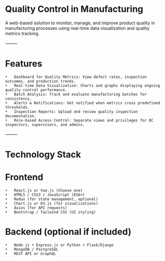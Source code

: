 # Quality Control in Manufacturing

A web-based solution to monitor, manage, and improve product quality in manufacturing processes using real-time data visualization and quality metrics tracking.

⸻

# Features
	•	Dashboard for Quality Metrics: View defect rates, inspection outcomes, and production trends.
	•	Real-time Data Visualization: Charts and graphs displaying ongoing quality control performance.
	•	Batch Analysis: Track and evaluate manufacturing batches for consistency.
	•	Alerts & Notifications: Get notified when metrics cross predefined thresholds.
	•	Inspection Reports: Upload and review quality inspection documentation.
	•	Role-based Access Control: Separate views and privileges for QC inspectors, supervisors, and admins.

⸻

# Technology Stack

# Frontend
	•	React.js or Vue.js (Choose one)
	•	HTML5 / CSS3 / JavaScript (ES6+)
	•	Redux (for state management, optional)
	•	Chart.js or D3.js (for visualizations)
	•	Axios (for API requests)
	•	Bootstrap / Tailwind CSS (UI styling)

# Backend (optional if included)
	•	Node.js + Express.js or Python + Flask/Django
	•	MongoDB / PostgreSQL
	•	REST API or GraphQL
